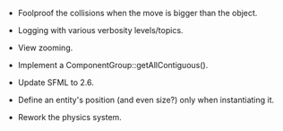 - Foolproof the collisions when the move is bigger than the object.

- Logging with various verbosity levels/topics.

- View zooming.

- Implement a ComponentGroup::getAllContiguous().

- Update SFML to 2.6.

- Define an entity's position (and even size?) only when instantiating it.

- Rework the physics system.
